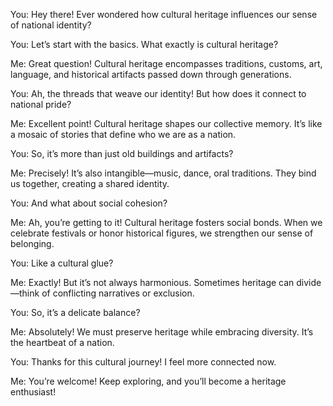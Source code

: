 You: Hey there! Ever wondered how cultural heritage influences our sense of national identity?

You: Let’s start with the basics. What exactly is cultural heritage?

Me: Great question! Cultural heritage encompasses traditions, customs, art, language, and historical artifacts passed down through generations.

You: Ah, the threads that weave our identity! But how does it connect to national pride?

Me: Excellent point! Cultural heritage shapes our collective memory. It’s like a mosaic of stories that define who we are as a nation.

You: So, it’s more than just old buildings and artifacts?

Me: Precisely! It’s also intangible—music, dance, oral traditions. They bind us together, creating a shared identity.

You: And what about social cohesion?

Me: Ah, you’re getting to it! Cultural heritage fosters social bonds. When we celebrate festivals or honor historical figures, we strengthen our sense of belonging.

You: Like a cultural glue?

Me: Exactly! But it’s not always harmonious. Sometimes heritage can divide—think of conflicting narratives or exclusion.

You: So, it’s a delicate balance?

Me: Absolutely! We must preserve heritage while embracing diversity. It’s the heartbeat of a nation.

You: Thanks for this cultural journey! I feel more connected now.

Me: You’re welcome! Keep exploring, and you’ll become a heritage enthusiast!
